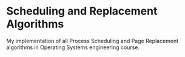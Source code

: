 # Scheduling and Replacement Algorithms
My implementation of all Process Scheduling and Page Replacement algorithms in Operating Systems engineering course.

